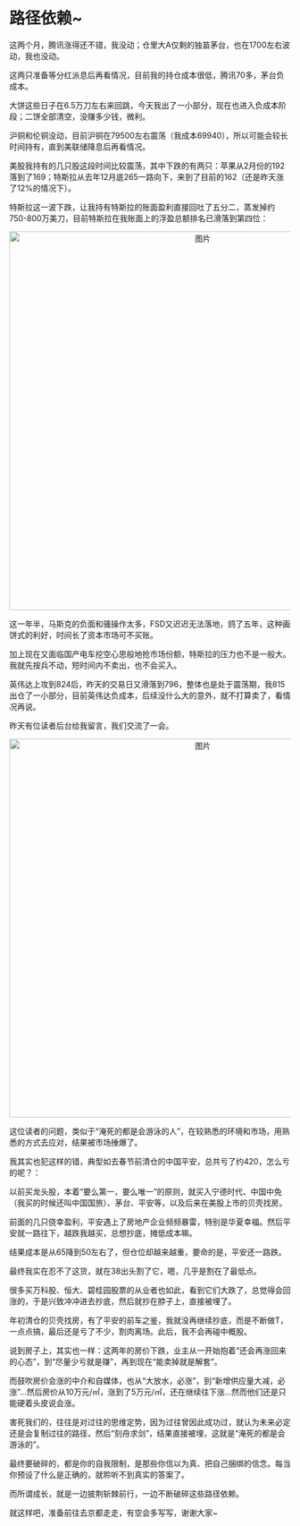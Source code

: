 # 路径依赖~

<p style="visibility: visible;">这两个月，腾讯涨得还不错，我没动；仓里大A仅剩的独苗茅台，也在1700左右波动，我也没动。<br style="visibility: visible;"></p><p style="visibility: visible;">这两只准备等分红派息后再看情况，目前我的持仓成本很低，腾讯70多，茅台负成本。</p><p style="visibility: visible;">大饼这些日子在6.5万刀左右来回跳，今天我出了一小部分，现在也进入负成本阶段；二饼全部清空，没赚多少钱，微利。<br style="visibility: visible;"></p><p style="visibility: visible;">沪铜和伦铜没动，目前沪铜在79500左右震荡（我成本69940），所以可能会较长时间持有，直到美联储降息后再看情况。<br style="visibility: visible;"></p><p style="visibility: visible;">美股我持有的几只股这段时间比较震荡，其中下跌的有两只：苹果从2月份的192落到了169；特斯拉从去年12月底265一路向下，来到了目前的162（还是昨天涨了12%的情况下）。<br style="visibility: visible;"></p><p style="visibility: visible;">特斯拉这一波下跌，让我持有特斯拉的账面盈利直接回吐了五分二，蒸发掉约750-800万美刀，目前特斯拉在我账面上的浮盈总额排名已滑落到第四位：<br style="visibility: visible;"></p><p style="text-align: center; visibility: visible;"><img class="rich_pages wxw-img js_insertlocalimg" data-imgfileid="100000554" data-ratio="0.15833333333333333" data-s="300,640" data-type="jpeg" data-w="1080" style="height: auto !important; visibility: visible !important; width: 677px !important;" data-src="https://mmbiz.qpic.cn/mmbiz_jpg/OywhRh06vTmicS1clRmSIGddslPq06WyYfkUZGmzg75q0m3K0eXZlGPljBTX2SG1Fgaow1YSqnNXpHicrAia4TVbg/640?wx_fmt=jpeg&amp;from=appmsg" data-original-style="height: auto !important;" data-index="1" src="https://mmbiz.qpic.cn/mmbiz_jpg/OywhRh06vTmicS1clRmSIGddslPq06WyYfkUZGmzg75q0m3K0eXZlGPljBTX2SG1Fgaow1YSqnNXpHicrAia4TVbg/640?wx_fmt=jpeg&amp;from=appmsg&amp;tp=webp&amp;wxfrom=5&amp;wx_lazy=1" _width="677px" alt="图片" data-report-img-idx="0" data-fail="0"></p><p style="visibility: visible;">这一年半，马斯克的负面和骚操作太多，FSD又迟迟无法落地，鸽了五年，这种画饼式的利好，时间长了资本市场可不买账。</p><p style="visibility: visible;">加上现在又面临国产电车挖空心思般地抢市场份额，特斯拉的压力也不是一般大。我就先按兵不动，短时间内不卖出，也不会买入。<br style="visibility: visible;"></p><p style="visibility: visible;">英伟达上攻到824后，昨天的交易日又滑落到796，整体也是处于震荡期，我815出仓了一小部分，目前英伟达负成本，后续没什么大的意外，就不打算卖了，看情况再说。</p><p style="visibility: visible;">昨天有位读者后台给我留言，我们交流了一会。<br style="visibility: visible;"></p><p style="text-align: center; visibility: visible;"><img class="rich_pages wxw-img" data-galleryid="" data-imgfileid="100000553" data-ratio="0.4547537227949599" data-s="300,640" data-type="png" data-w="873" style="height: auto !important; visibility: visible !important; width: 677px !important;" data-src="https://mmbiz.qpic.cn/mmbiz_png/OywhRh06vTmicS1clRmSIGddslPq06WyYqm2qvtMgso7VAV5SepYGjMnNmSLfibwHkAgU4yNO8Jf3txjRHGWicOtQ/640?wx_fmt=png&amp;from=appmsg" data-original-style="height: auto !important;" data-index="2" src="https://mmbiz.qpic.cn/mmbiz_png/OywhRh06vTmicS1clRmSIGddslPq06WyYqm2qvtMgso7VAV5SepYGjMnNmSLfibwHkAgU4yNO8Jf3txjRHGWicOtQ/640?wx_fmt=png&amp;from=appmsg&amp;tp=webp&amp;wxfrom=5&amp;wx_lazy=1" _width="677px" alt="图片" data-report-img-idx="1" data-fail="0"></p><p>这位读者的问题，类似于“淹死的都是会游泳的人”，在较熟悉的环境和市场，用熟悉的方式去应对，结果被市场捶爆了。<br></p><p>我其实也犯这样的错，典型如去春节前清仓的中国平安，总共亏了约420，怎么亏的呢？：</p><p>以前买龙头股，本着“要么第一，要么唯一”的原则，就买入宁德时代、中国中免（我买的时候还叫中国国旅）、茅台、平安等，以及后来在美股上市的贝壳找房。</p><p>前面的几只侥幸盈利，平安遇上了房地产企业频频暴雷，特别是华夏幸福。然后平安就一路往下，越跌我越买，总想抄底，摊低成本嘛。</p><p>结果成本是从65降到50左右了，但仓位却越来越重，要命的是，平安还一路跌。<br></p><p>最终我实在忍不了这货，就在38出头割了它，嗯，几乎是割在了最低点。<br></p><p>很多买万科股、恒大、碧桂园股票的从业者也如此，看到它们大跌了，总觉得会回涨的，于是兴致冲冲进去抄底，然后就抄在脖子上，直接被埋了。</p><p>年初清仓的贝壳找房，有了平安的前车之鉴，我就没再继续抄底，而是不断做T，一点点搞，最后还是亏了不少，割肉离场。此后，我不会再碰中概股。<br></p><p>说到房子上，其实也一样：这两年的房价下跌，业主从一开始抱着“还会再涨回来的心态”，到“尽量少亏就是赚”，再到现在“能卖掉就是解套”。<br></p><p>而鼓吹房价会涨的中介和自媒体，也从“大放水，必涨”，到“新增供应量大减，必涨”...然后房价从10万元/㎡，涨到了5万元/㎡，还在继续往下涨...然而他们还是只能硬着头皮说会涨。</p><p>害死我们的，往往是对过往的思维定势，因为过往曾因此成功过，就认为未来必定还是会复制过往的路径，然后“刻舟求剑”，结果直接被埋，这就是“淹死的都是会游泳的”。<br></p><p>最终要破碎的，都是你的自我限制，是那些你信以为真、把自己捆绑的信念。每当你预设了什么是正确的，就聆听不到真实的答案了。</p><p>而所谓成长，就是一边披荆斩棘前行，一边不断破碎这些路径依赖。<br></p><p style="margin-bottom: 0px;">就这样吧，准备前往去京都走走，有空会多写写，谢谢大家~</p><p style="display: none;"><mp-style-type data-value="3"></mp-style-type></p>